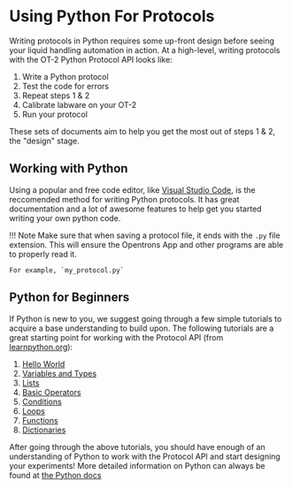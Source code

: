 # Using Python For Protocols

Writing protocols in Python requires some up-front design before seeing
your liquid handling automation in action. At a high-level, writing
protocols with the OT-2 Python Protocol API looks like:

1.  Write a Python protocol
2.  Test the code for errors
3.  Repeat steps 1 & 2
4.  Calibrate labware on your OT-2
5.  Run your protocol

These sets of documents aim to help you get the most out of steps 1 & 2,
the "design" stage.

## Working with Python

Using a popular and free code editor, like [Visual Studio Code](https://code.visualstudio.com/), 
is the reccomended method for writing Python protocols. It has great documentation and 
a lot of awesome features to help get you started writing your own python code.

!!! Note
    Make sure that when saving a protocol file, it ends with the `.py` file
    extension. This will ensure the Opentrons App and other programs are
    able to properly read it.

    For example, `my_protocol.py`

## Python for Beginners

If Python is new to you, we suggest going through a few simple tutorials
to acquire a base understanding to build upon. The following tutorials
are a great starting point for working with the Protocol API (from
[learnpython.org](http://www.learnpython.org/)):

1.  [Hello World](http://www.learnpython.org/en/Hello%2C_World%21)
2.  [Variables and
    Types](http://www.learnpython.org/en/Variables_and_Types)
3.  [Lists](http://www.learnpython.org/en/Lists)
4.  [Basic Operators](http://www.learnpython.org/en/Basic_Operators)
5.  [Conditions](http://www.learnpython.org/en/Conditions)
6.  [Loops](http://www.learnpython.org/en/Loops)
7.  [Functions](http://www.learnpython.org/en/Functions)
8.  [Dictionaries](http://www.learnpython.org/en/Dictionaries)

After going through the above tutorials, you should have enough of an
understanding of Python to work with the Protocol API and start
designing your experiments! More detailed information on Python can
always be found at [the Python docs](https://docs.python.org/3/index.html)